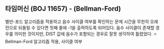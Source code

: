 ## 타임머신 (BOJ 11657) - (Bellman-Ford)

벨만-포드 알고리즘을 적용하고 음수 사이클 여부를 확인하는 문제 
시간을 무한히 오래 전으로 되돌릴 수 있다면 첫째 줄에 -1을 출력하도록 되어있다.
음수 사이클이 존재할 경우를 의미한 것이지만, DIST 값에 음수가 포함되는 경우로 잘못 생각하여 틀렸었다.
:star: Bellman-Ford 알고리즘 적용, 사이클 여부 